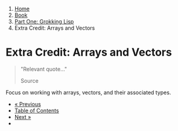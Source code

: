 <ol class="breadcrumb">
  <li><a href="/">Home</a></li>
  <li><a href="/book/">Book</a></li>
  <li><a href="/book/1-0-0-overview/">Part One: Grokking Lisp</a></li>
  <li class="active">Extra Credit: Arrays and Vectors</li>
</ol>

# Extra Credit: Arrays and Vectors

> "Relevant quote..."
> <footer>Source</footer>

Focus on working with arrays, vectors, and their associated types.

<ul class="pager">
  <li class="previous"><a href="/book/1-06-0-math/">&laquo; Previous</a></li>
  <li><a href="/book/">Table of Contents</a></li>
  <li class="next"><a href="/book/1-08-0-variables/">Next &raquo;</a><li>
</ul>
